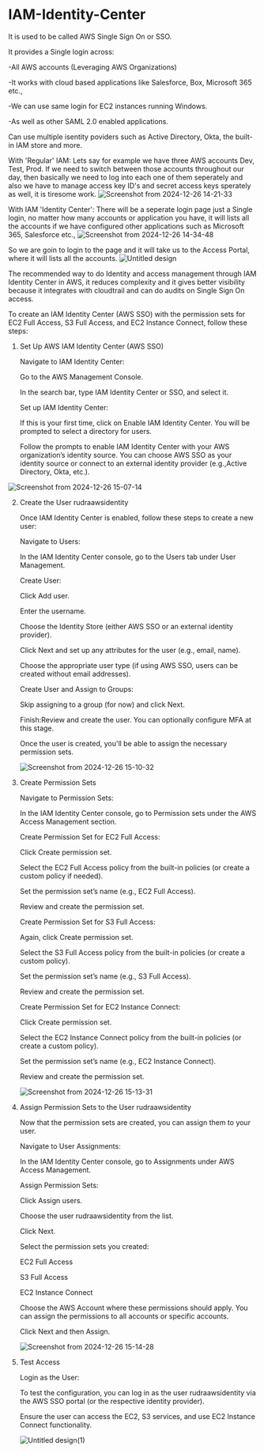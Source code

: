 # IAM-Identity-Center
It is used to be called AWS Single Sign On or SSO.

It provides a Single login across:

-All AWS accounts (Leveraging AWS Organizations)

-It works with cloud based applications like Salesforce, Box, Microsoft 365 etc.,

-We can use same login for EC2 instances running Windows.

-As well as other SAML 2.0 enabled applications.

Can use multiple isentity poviders such as Active Directory, Okta, the built-in IAM store and more.

With 'Regular' IAM:
Lets say for example we have three AWS accounts Dev, Test, Prod.
If we need to switch between those accounts throughout our day, then basically we need to log into each one of them seperately and also we have to manage access key ID's and secret access keys sperately as well, it is tiresome work. 
![Screenshot from 2024-12-26 14-21-33](https://github.com/user-attachments/assets/62c309c4-cbbe-49f5-9d62-17da90616125)

With IAM 'Identity Center':
There will be a seperate login page just a Single login, no matter how many accounts or application you have, it will lists all the accounts if we have configured other applications such as Microsoft 365, Salesforce etc.,
![Screenshot from 2024-12-26 14-34-48](https://github.com/user-attachments/assets/3d7b3224-4b7c-4645-80d3-6142b56616e3)

So we are goin to login to the page and it will take us to the Access Portal, where it will lists all the accounts.
![Untitled design](https://github.com/user-attachments/assets/2f8cbde1-5899-4920-b1b1-a3ba816b0931)

The recommended way to do Identity and access management through IAM Identity Center in AWS, it reduces complexity and it gives better visibility because it integrates with cloudtrail and can do audits on Single Sign On access.

To create an IAM Identity Center (AWS SSO) with the permission sets for EC2 Full Access, S3 Full Access, and EC2 Instance Connect, follow these steps:

1. Set Up AWS IAM Identity Center (AWS SSO)

   Navigate to IAM Identity Center:

   Go to the AWS Management Console.

   In the search bar, type IAM Identity Center or SSO, and select it.

   Set up IAM Identity Center:

   If this is your first time, click on Enable IAM Identity Center. You will be prompted to select a directory for users.

   Follow the prompts to enable IAM Identity Center with your AWS organization’s identity source. You can choose AWS SSO as your identity source or connect to an external identity provider
   (e.g.,Active Directory, Okta, etc.).

  ![Screenshot from 2024-12-26 15-07-14](https://github.com/user-attachments/assets/b7c144f9-44d2-49f2-b3ce-0271372cf2cb)
 

2. Create the User rudraawsidentity

   Once IAM Identity Center is enabled, follow these steps to create a new user:

   Navigate to Users:

   In the IAM Identity Center console, go to the Users tab under User Management.

   Create User:

   Click Add user.

   Enter the username.

   Choose the Identity Store (either AWS SSO or an external identity provider).

   Click Next and set up any attributes for the user (e.g., email, name).

   Choose the appropriate user type (if using AWS SSO, users can be created without email addresses).

   Create User and Assign to Groups:

   Skip assigning to a group (for now) and click Next.

   Finish:Review and create the user. You can optionally configure MFA at this stage.

   Once the user is created, you'll be able to assign the necessary permission sets.

   ![Screenshot from 2024-12-26 15-10-32](https://github.com/user-attachments/assets/ea49aeb9-f0f3-4b36-bcb9-0a15c46d30d8)

   
3. Create Permission Sets

   Navigate to Permission Sets:

   In the IAM Identity Center console, go to Permission sets under the AWS Access Management section.

   Create Permission Set for EC2 Full Access:

   Click Create permission set.

   Select the EC2 Full Access policy from the built-in policies (or create a custom policy if needed).

   Set the permission set’s name (e.g., EC2 Full Access).

   Review and create the permission set.

   Create Permission Set for S3 Full Access:

   Again, click Create permission set.

   Select the S3 Full Access policy from the built-in policies (or create a custom policy).

   Set the permission set’s name (e.g., S3 Full Access).

   Review and create the permission set.

   Create Permission Set for EC2 Instance Connect:

   Click Create permission set.

   Select the EC2 Instance Connect policy from the built-in policies (or create a custom policy).

   Set the permission set’s name (e.g., EC2 Instance Connect).

   Review and create the permission set.

   ![Screenshot from 2024-12-26 15-13-31](https://github.com/user-attachments/assets/ea9e6221-a245-4e9a-83cf-9fd89a9d0c31)


4. Assign Permission Sets to the User rudraawsidentity

   Now that the permission sets are created, you can assign them to your user.

   Navigate to User Assignments:
   
   In the IAM Identity Center console, go to Assignments under AWS Access Management.
   
   Assign Permission Sets:
   
   Click Assign users.
   
   Choose the user rudraawsidentity from the list.
   
   Click Next.
   
   Select the permission sets you created:
   
   EC2 Full Access
   
   S3 Full Access
   
   EC2 Instance Connect

   Choose the AWS Account where these permissions should apply. You can assign the permissions to all accounts or specific accounts.
   
   Click Next and then Assign.

   ![Screenshot from 2024-12-26 15-14-28](https://github.com/user-attachments/assets/45056626-777a-4eb6-ab18-8c8c97af6245)


5. Test Access

   Login as the User:

   To test the configuration, you can log in as the user rudraawsidentity via the AWS SSO portal (or the respective identity provider).
   
   Ensure the user can access the EC2, S3 services, and use EC2 Instance Connect functionality.

   ![Untitled design(1)](https://github.com/user-attachments/assets/2a8cccb0-d8fc-4cd1-9fec-1b92b78be798)

